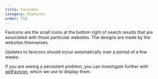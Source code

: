 ```yaml
---
title: Favicons
category: Features
order: 710
---
```

<html><body><p>Favicons are the small icons at the bottom right of search results that are associated with those particular websites. The designs are made by the websites themselves.</p>&#xD;
&#xD;
<p>Updates to favicons should occur automatically over a period of a few weeks.</p>&#xD;
&#xD;
<p>If you are seeing a persistent problem, you can investigate further with <a href="http://getfavicon.appspot.com">getFavicon</a>, which we use to display them.</p></body></html>
